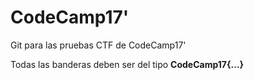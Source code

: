 # CodeCamp17'

Git para las pruebas CTF de CodeCamp17'

Todas las banderas deben ser del tipo **CodeCamp17{...}**
